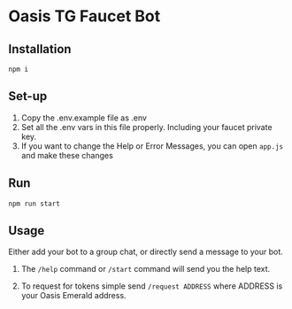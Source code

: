 # Oasis TG Faucet Bot

## Installation

`npm i`

## Set-up

1. Copy the .env.example file as .env
2. Set all the .env vars in this file properly. Including your faucet private key.
3. If you want to change the Help or Error Messages, you can open `app.js` and make these changes

## Run

`npm run start`

## Usage

Either add your bot to a group chat, or directly send a message to your bot.

1. The `/help` command or `/start` command will send you the help text.

2. To request for tokens simple send `/request ADDRESS` where ADDRESS is your Oasis Emerald address.